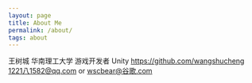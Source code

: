 ```yaml
---
layout: page
title: About Me
permalink: /about/
tags: about
---
```


王树城
华南理工大学
游戏开发者
Unity
https://github.com/wangshucheng
1221八1582@qq.com or wscbear@谷歌.com